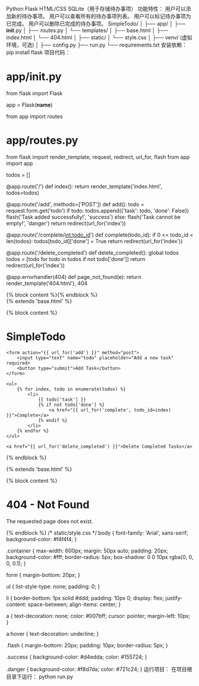 Python
Flask
HTML/CSS
SQLite（用于存储待办事项）
功能特性：
用户可以添加新的待办事项。
用户可以查看所有的待办事项列表。
用户可以标记待办事项为已完成。
用户可以删除已完成的待办事项。
SimpleTodo/
│
├── app/
│   ├── __init__.py
│   ├── routes.py
│   └── templates/
│       ├── base.html
│       ├── index.html
│       └── 404.html
│
├── static/
│   └── style.css
│
├── venv/  (虚拟环境，可选)
│
├── config.py
├── run.py
└── requirements.txt
安装依赖：
pip install flask
项目代码：
# app/__init__.py
from flask import Flask

app = Flask(__name__)

from app import routes
# app/routes.py
from flask import render_template, request, redirect, url_for, flash
from app import app

todos = []

@app.route('/')
def index():
    return render_template('index.html', todos=todos)

@app.route('/add', methods=['POST'])
def add():
    todo = request.form.get('todo')
    if todo:
        todos.append({'task': todo, 'done': False})
        flash('Task added successfully!', 'success')
    else:
        flash('Task cannot be empty!', 'danger')
    return redirect(url_for('index'))

@app.route('/complete/<int:todo_id>')
def complete(todo_id):
    if 0 <= todo_id < len(todos):
        todos[todo_id]['done'] = True
    return redirect(url_for('index'))

@app.route('/delete_completed')
def delete_completed():
    global todos
    todos = [todo for todo in todos if not todo['done']]
    return redirect(url_for('index'))

@app.errorhandler(404)
def page_not_found(e):
    return render_template('404.html'), 404
<!-- app/templates/base.html -->
<!DOCTYPE html>
<html lang="en">
<head>
    <meta charset="UTF-8">
    <meta name="viewport" content="width=device-width, initial-scale=1.0">
    <link rel="stylesheet" href="{{ url_for('static', filename='style.css') }}">
    <title>SimpleTodo</title>
</head>
<body>
    <div class="container">
        {% block content %}{% endblock %}
    </div>
</body>
</html>
<!-- app/templates/index.html -->
{% extends 'base.html' %}

{% block content %}
    <h1>SimpleTodo</h1>
    
    <form action="{{ url_for('add') }}" method="post">
        <input type="text" name="todo" placeholder="Add a new task" required>
        <button type="submit">Add Task</button>
    </form>
    
    <ul>
        {% for index, todo in enumerate(todos) %}
            <li>
                {{ todo['task'] }}
                {% if not todo['done'] %}
                    <a href="{{ url_for('complete', todo_id=index) }}">Complete</a>
                {% endif %}
            </li>
        {% endfor %}
    </ul>
    
    <a href="{{ url_for('delete_completed') }}">Delete Completed Tasks</a>
{% endblock %}
<!-- app/templates/404.html -->
{% extends 'base.html' %}

{% block content %}
    <h1>404 - Not Found</h1>
    <p>The requested page does not exist.</p>
{% endblock %}
/* static/style.css */
body {
    font-family: 'Arial', sans-serif;
    background-color: #f4f4f4;
}

.container {
    max-width: 600px;
    margin: 50px auto;
    padding: 20px;
    background-color: #fff;
    border-radius: 5px;
    box-shadow: 0 0 10px rgba(0, 0, 0, 0.1);
}

form {
    margin-bottom: 20px;
}

ul {
    list-style-type: none;
    padding: 0;
}

li {
    border-bottom: 1px solid #ddd;
    padding: 10px 0;
    display: flex;
    justify-content: space-between;
    align-items: center;
}

a {
    text-decoration: none;
    color: #007bff;
    cursor: pointer;
    margin-left: 10px;
}

a:hover {
    text-decoration: underline;
}

.flash {
    margin-bottom: 20px;
    padding: 10px;
    border-radius: 5px;
}

.success {
    background-color: #d4edda;
    color: #155724;
}

.danger {
    background-color: #f8d7da;
    color: #721c24;
}
运行项目：
在项目根目录下运行：
python run.py
